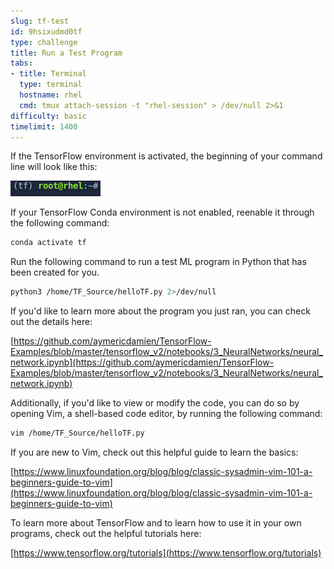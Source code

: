 ```yaml
---
slug: tf-test
id: 9hsixudmd0tf
type: challenge
title: Run a Test Program
tabs:
- title: Terminal
  type: terminal
  hostname: rhel
  cmd: tmux attach-session -t "rhel-session" > /dev/null 2>&1
difficulty: basic
timelimit: 1400
---
```


If the TensorFlow environment is activated, the beginning of your command line will look like this:

![](../assets/20230630_153341_Conda_Environment_Status_copy.png)

If your TensorFlow Conda environment is not enabled, reenable it through the following command:

```bash
conda activate tf
```

Run the following command to run a test ML program in Python that has been created for you.

```bash
python3 /home/TF_Source/helloTF.py 2>/dev/null
```

If you'd like to learn more about the program you just ran, you can check out the details here:

[https://github.com/aymericdamien/TensorFlow-Examples/blob/master/tensorflow_v2/notebooks/3_NeuralNetworks/neural_network.ipynb](https://github.com/aymericdamien/TensorFlow-Examples/blob/master/tensorflow_v2/notebooks/3_NeuralNetworks/neural_network.ipynb)

Additionally, if you'd like to view or modify the code, you can do so by opening Vim, a shell-based code editor, by running the following command:

```bash
vim /home/TF_Source/helloTF.py
```

If you are new to Vim, check out this helpful guide to learn the basics:

[https://www.linuxfoundation.org/blog/blog/classic-sysadmin-vim-101-a-beginners-guide-to-vim](https://www.linuxfoundation.org/blog/blog/classic-sysadmin-vim-101-a-beginners-guide-to-vim)

To learn more about TensorFlow and to learn how to use it in your own programs, check out the helpful tutorials here:

[https://www.tensorflow.org/tutorials](https://www.tensorflow.org/tutorials)
